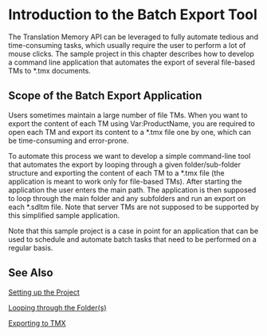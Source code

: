 Introduction to the Batch Export Tool
=====
The Translation Memory API can be leveraged to fully automate tedious and time-consuming tasks, which usually require the user to perform a lot of mouse clicks. The sample project in this chapter describes how to develop a command line application that automates the export of several file-based TMs to *.tmx documents.

Scope of the Batch Export Application
------
Users sometimes maintain a large number of file TMs. When you want to export the content of each TM using Var:ProductName, you are required to open each TM and export its content to a *.tmx file one by one, which can be time-consuming and error-prone.

To automate this process we want to develop a simple command-line tool that automates the export by looping through a given folder/sub-folder structure and exporting the content of each TM to a *.tmx file (the application is meant to work only for file-based TMs). After starting the application the user enters the main path. The application is then supposed to loop through the main folder and any subfolders and run an export on each *.sdltm file. Note that server TMs are not supposed to be supported by this simplified sample application.

Note that this sample project is a case in point for an application that can be used to schedule and automate batch tasks that need to be performed on a regular basis.

See Also
--------
[Setting up the Project](setting_up_the_project.md)

[Looping through the Folder(s)](looping_through_the_folder.md)

[Exporting to TMX](exporting_to_tmx.md)
